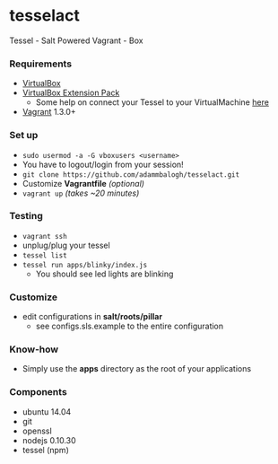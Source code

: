 tesselact
============
Tessel - Salt Powered Vagrant - Box

### Requirements
* [VirtualBox](https://www.virtualbox.org/wiki/Downloads)
* [VirtualBox Extension Pack](https://www.virtualbox.org/wiki/Downloads)
  * Some help on connect your Tessel to your VirtualMachine [here](http://code-chronicle.blogspot.com/2014/08/connect-usb-device-through-vagrant.html)
* [Vagrant](http://www.vagrantup.com/) 1.3.0+

### Set up
* `sudo usermod -a -G vboxusers <username>`
*  You have to logout/login from your session!
* `git clone https://github.com/adammbalogh/tesselact.git`
* Customize **Vagrantfile** *(optional)*
* `vagrant up` *(takes ~20 minutes)*

### Testing
* `vagrant ssh`
* unplug/plug your tessel
* `tessel list`
* `tessel run apps/blinky/index.js`
  * You should see led lights are blinking

### Customize
* edit configurations in **salt/roots/pillar**
  * see configs.sls.example to the entire configuration

### Know-how
* Simply use the **apps** directory as the root of your applications

### Components
* ubuntu 14.04
* git
* openssl
* nodejs 0.10.30
* tessel (npm)
